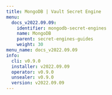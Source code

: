 ```yaml
---
title: MongoDB | Vault Secret Engine
menu:
  docs_v2022.09.09:
    identifier: mongodb-secret-engines
    name: MongoDB
    parent: secret-engines-guides
    weight: 30
menu_name: docs_v2022.09.09
info:
  cli: v0.9.0
  installer: v2022.09.09
  operator: v0.9.0
  unsealer: v0.9.0
  version: v2022.09.09
---
```


